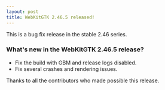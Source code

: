 ```yaml
---
layout: post
title: WebKitGTK 2.46.5 released!
---
```


This is a bug fix release in the stable 2.46 series.

### What's new in the WebKitGTK 2.46.5 release?

 - Fix the build with GBM and release logs disabled.
 - Fix several crashes and rendering issues.

Thanks to all the contributors who made possible this release.